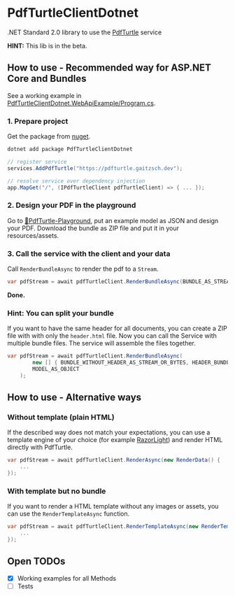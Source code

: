 # PdfTurtleClientDotnet
.NET Standard 2.0 library to use the [PdfTurtle](https://github.com/lucas-gaitzsch/pdf-turtle) service 

**HINT:** This lib is in the beta.

## How to use - Recommended way for ASP.NET Core and Bundles

See a working example in [PdfTurtleClientDotnet.WebApiExample/Program.cs](./PdfTurtleClientDotnet.WebApiExample/Program.cs).

### 1. Prepare project

Get the package from [nuget](https://www.nuget.org/packages/PdfTurtleClientDotnet).

```bash
dotnet add package PdfTurtleClientDotnet
```

```csharp
// register service
services.AddPdfTurtle("https://pdfturtle.gaitzsch.dev");
```

```csharp
// resolve service over dependency injection
app.MapGet("/", (IPdfTurtleClient pdfTurtleClient) => { ... });
```

### 2. Design your PDF in the playground
Go to [🐢PdfTurtle-Playground](https://pdfturtle.gaitzsch.dev/), put an example model as JSON and design your PDF.
Download the bundle as ZIP file and put it in your resources/assets.

### 3. Call the service with the client and your data
Call `RenderBundleAsync` to render the pdf to a `Stream`.

```csharp
var pdfStream = await pdfTurtleClient.RenderBundleAsync(BUNDLE_AS_STREAM_OR_BYTES, MODEL_AS_OBJECT);
```

**Done.**

### Hint: You can split your bundle
If you want to have the same header for all documents, you can create a ZIP file with with only the `header.html` file.
Now you can call the Service with multiple bundle files. The service will assemble the files together.

```csharp
var pdfStream = await pdfTurtleClient.RenderBundleAsync(
        new [] { BUNDLE_WITHOUT_HEADER_AS_STREAM_OR_BYTES, HEADER_BUNDLE_AS_STREAM_OR_BYTES },
        MODEL_AS_OBJECT
    );
```


## How to use - Alternative ways
### Without template (plain HTML)
If the described way does not match your expectations, you can use a template engine of your choice (for example [RazorLight](https://www.nuget.org/packages/RazorLight)) and render HTML directly with PdfTurtle.

```csharp
var pdfStream = await pdfTurtleClient.RenderAsync(new RenderData() {
    ...
});
```

### With template but no bundle
If you want to render a HTML template without any images or assets, you can use the `RenderTemplateAsync` function.

```csharp
var pdfStream = await pdfTurtleClient.RenderTemplateAsync(new RenderTemplateData() {
    ...
});
```


## Open TODOs
- [x] Working examples for all Methods
- [ ] Tests